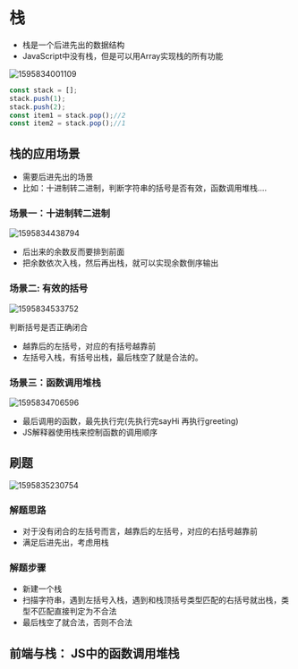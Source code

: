 # 栈

+ 栈是一个后进先出的数据结构
+ JavaScript中没有栈，但是可以用Array实现栈的所有功能

![1595834001109](C:\Users\刘如刚\AppData\Roaming\Typora\typora-user-images\1595834001109.png)

```javascript
const stack = [];
stack.push(1);
stack.push(2);
const item1 = stack.pop();//2
const item2 = stack.pop();//1
```

## 栈的应用场景

+ 需要后进先出的场景
+ 比如：十进制转二进制，判断字符串的括号是否有效，函数调用堆栈....

### 场景一：十进制转二进制

![1595834438794](C:\Users\刘如刚\AppData\Roaming\Typora\typora-user-images\1595834438794.png)

+ 后出来的余数反而要排到前面
+ 把余数依次入栈，然后再出栈，就可以实现余数倒序输出

### 场景二: 有效的括号

![1595834533752](C:\Users\刘如刚\AppData\Roaming\Typora\typora-user-images\1595834533752.png)

判断括号是否正确闭合

+ 越靠后的左括号，对应的有括号越靠前
+ 左括号入栈，有括号出栈，最后栈空了就是合法的。

### 场景三：函数调用堆栈

![1595834706596](C:\Users\刘如刚\AppData\Roaming\Typora\typora-user-images\1595834706596.png)

+ 最后调用的函数，最先执行完(先执行完sayHi 再执行greeting)
+ JS解释器使用栈来控制函数的调用顺序

##  刷题

![1595835230754](C:\Users\刘如刚\AppData\Roaming\Typora\typora-user-images\1595835230754.png)

### 解题思路

+ 对于没有闭合的左括号而言，越靠后的左括号，对应的右括号越靠前
+ 满足后进先出，考虑用栈

### 解题步骤

+ 新建一个栈
+ 扫描字符串，遇到左括号入栈，遇到和栈顶括号类型匹配的右括号就出栈，类型不匹配直接判定为不合法
+ 最后栈空了就合法，否则不合法

## 前端与栈： JS中的函数调用堆栈

